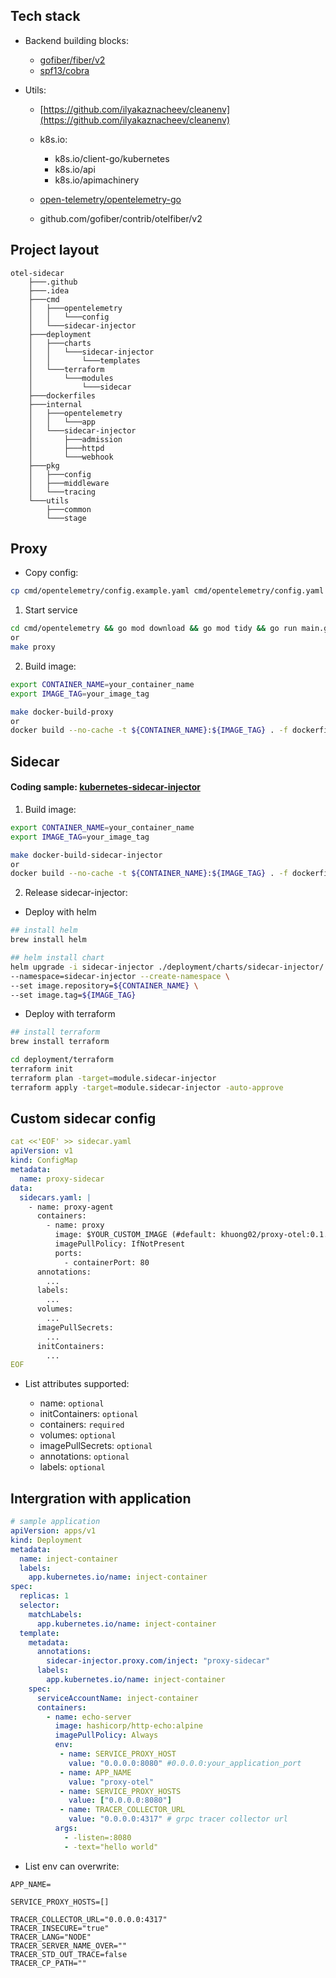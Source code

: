 ## Tech stack
- Backend building blocks:

    - [gofiber/fiber/v2](https://github.com/gofiber/fiber)
    - [spf13/cobra](https://github.com/spf13/cobra)

- Utils:

    - [https://github.com/ilyakaznacheev/cleanenv](https://github.com/ilyakaznacheev/cleanenv)
    - k8s.io:

        - k8s.io/client-go/kubernetes
        - k8s.io/api
        - k8s.io/apimachinery
    - [open-telemetry/opentelemetry-go](https://github.com/open-telemetry/opentelemetry-go)
    - github.com/gofiber/contrib/otelfiber/v2

## Project layout
```
otel-sidecar
    ├───.github
    ├───.idea
    ├───cmd
    │   ├───opentelemetry
    │   │   └───config
    │   └───sidecar-injector
    ├───deployment
    │   ├───charts
    │   │   └───sidecar-injector
    │   │       └───templates
    │   └───terraform
    │       └───modules
    │           └───sidecar
    ├───dockerfiles
    ├───internal
    │   ├───opentelemetry
    │   │   └───app
    │   └───sidecar-injector
    │       ├───admission
    │       ├───httpd
    │       └───webhook
    ├───pkg
    │   ├───config
    │   ├───middleware
    │   └───tracing
    └───utils
        ├───common
        └───stage
```

## Proxy
- Copy config:
```bash
cp cmd/opentelemetry/config.example.yaml cmd/opentelemetry/config.yaml
```

1. Start service
```bash
cd cmd/opentelemetry && go mod download && go mod tidy && go run main.go
or
make proxy
```

2. Build image:
```bash
export CONTAINER_NAME=your_container_name
export IMAGE_TAG=your_image_tag
```

```bash
make docker-build-proxy
or
docker build --no-cache -t ${CONTAINER_NAME}:${IMAGE_TAG} . -f dockerfiles/Dockerfile.proxy
```


## Sidecar
#### Coding sample: [kubernetes-sidecar-injector](https://github.com/ExpediaGroup/kubernetes-sidecar-injector)

1. Build image:
```bash
export CONTAINER_NAME=your_container_name
export IMAGE_TAG=your_image_tag
```

```bash
make docker-build-sidecar-injector
or
docker build --no-cache -t ${CONTAINER_NAME}:${IMAGE_TAG} . -f dockerfiles/Dockerfile.sidecar-injector
```

2. Release sidecar-injector:

- Deploy with helm
```bash
## install helm
brew install helm
```

```bash
## helm install chart
helm upgrade -i sidecar-injector ./deployment/charts/sidecar-injector/. \
--namespace=sidecar-injector --create-namespace \
--set image.repository=${CONTAINER_NAME} \
--set image.tag=${IMAGE_TAG}
```

- Deploy with terraform
```bash
## install terraform
brew install terraform
```

```bash
cd deployment/terraform
terraform init
terraform plan -target=module.sidecar-injector
terraform apply -target=module.sidecar-injector -auto-approve
```

## Custom sidecar config
```yaml
cat <<'EOF' >> sidecar.yaml
apiVersion: v1
kind: ConfigMap
metadata:
  name: proxy-sidecar
data:
  sidecars.yaml: |
    - name: proxy-agent
      containers:
        - name: proxy
          image: $YOUR_CUSTOM_IMAGE (#default: khuong02/proxy-otel:0.1.0)
          imagePullPolicy: IfNotPresent
          ports:
            - containerPort: 80
      annotations:
        ...
      labels:
        ...
      volumes:
        ...
      imagePullSecrets:
        ...
      initContainers:
        ...
EOF
```

- List attributes supported:

    - name: `optional`
    - initContainers: `optional`
    - containers: `required`
    - volumes: `optional`
    - imagePullSecrets: `optional`
    - annotations: `optional`
    - labels: `optional`

## Intergration with application
```yaml
# sample application
apiVersion: apps/v1
kind: Deployment
metadata:
  name: inject-container
  labels:
    app.kubernetes.io/name: inject-container
spec:
  replicas: 1
  selector:
    matchLabels:
      app.kubernetes.io/name: inject-container
  template:
    metadata:
      annotations:
        sidecar-injector.proxy.com/inject: "proxy-sidecar"
      labels:
        app.kubernetes.io/name: inject-container
    spec:
      serviceAccountName: inject-container
      containers:
        - name: echo-server
          image: hashicorp/http-echo:alpine
          imagePullPolicy: Always
          env:
           - name: SERVICE_PROXY_HOST
             value: "0.0.0.0:8080" #0.0.0.0:your_application_port
           - name: APP_NAME
             value: "proxy-otel"
           - name: SERVICE_PROXY_HOSTS
             value: ["0.0.0.0:8080"]
           - name: TRACER_COLLECTOR_URL
             value: "0.0.0.0:4317" # grpc tracer collector url
          args:
            - -listen=:8080
            - -text="hello world"
```

- List env can overwrite:
```text
APP_NAME=

SERVICE_PROXY_HOSTS=[]

TRACER_COLLECTOR_URL="0.0.0.0:4317"
TRACER_INSECURE="true"
TRACER_LANG="NODE"
TRACER_SERVER_NAME_OVER=""
TRACER_STD_OUT_TRACE=false
TRACER_CP_PATH=""
```
